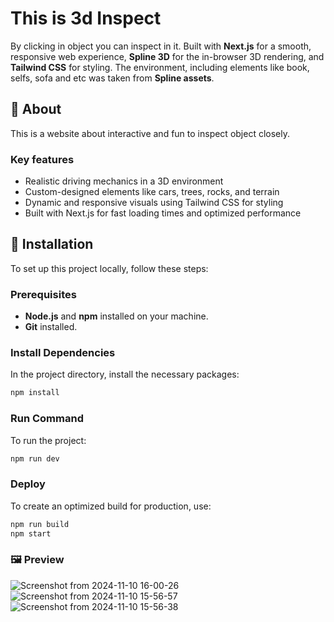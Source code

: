 # This is 3d Inspect

By clicking in object you can inspect in it. Built with **Next.js** for a smooth, responsive web experience, **Spline 3D** for the in-browser 3D rendering, and **Tailwind CSS** for styling. The environment, including elements like book, selfs, sofa and etc was taken from **Spline assets**.

## 📖 About

This is a website about interactive and fun to inspect object closely.

### Key features
- Realistic driving mechanics in a 3D environment
- Custom-designed elements like cars, trees, rocks, and terrain
- Dynamic and responsive visuals using Tailwind CSS for styling
- Built with Next.js for fast loading times and optimized performance

## 🚀 Installation

To set up this project locally, follow these steps:

### Prerequisites
- **Node.js** and **npm** installed on your machine.
- **Git** installed.

### Install Dependencies
In the project directory, install the necessary packages:
```bash
npm install
```
### Run Command
To run the project:
```bash
npm run dev
```

### Deploy
To create an optimized build for production, use:
```bash
npm run build
npm start
```
### 🖼️ Preview
![Screenshot from 2024-11-10 16-00-26](https://github.com/user-attachments/assets/6c654253-84fa-4a87-b1f3-6cfd662137b2)
![Screenshot from 2024-11-10 15-56-57](https://github.com/user-attachments/assets/e50fa148-48d3-481b-a11c-dad0eca073e0)
![Screenshot from 2024-11-10 15-56-38](https://github.com/user-attachments/assets/30d4e692-bc17-4d70-a253-276d2e1eca5c)


